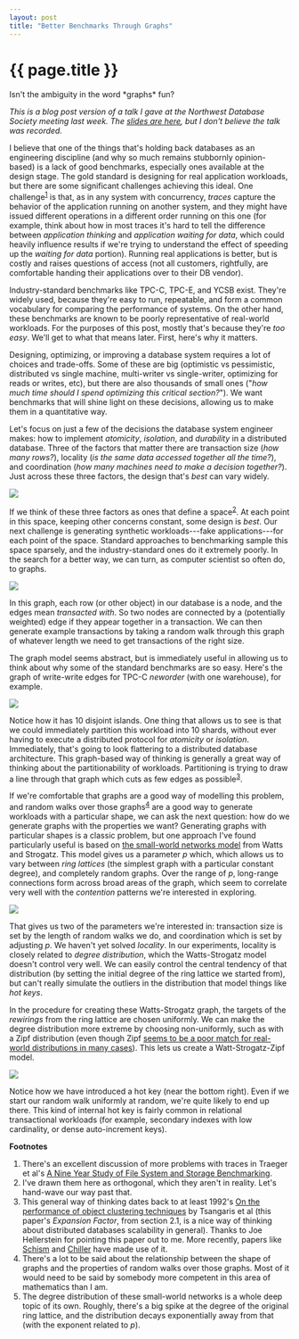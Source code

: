 ```yaml
---
layout: post
title: "Better Benchmarks Through Graphs"
---
```


{{ page.title }}
================

<p class="meta">Isn't the ambiguity in the word *graphs* fun?</p>

<script src="https://polyfill.io/v3/polyfill.min.js?features=es6"></script>
<script>
  MathJax = {
    tex: {inlineMath: [['$', '$'], ['\\(', '\\)']]}
  };
</script>
<script id="MathJax-script" async src="https://cdn.jsdelivr.net/npm/mathjax@3/es5/tex-mml-chtml.js"></script>

*This is a blog post version of a talk I gave at the Northwest Database Society meeting last week. The [slides are here](https://brooker.co.za/blog/resources/nwds_mbrooker_feb_2024.pdf), but I don't believe the talk was recorded.*

I believe that one of the things that's holding back databases as an engineering discipline (and why so much remains stubbornly opinion-based) is a lack of good benchmarks, especially ones available at the design stage. The gold standard is designing for real application workloads, but there are some significant challenges achieving this ideal. One challenge<sup>[1](#foot1)</sup> is that, as in any system with concurrency, *traces* capture the behavior of the application running on another system, and they might have issued different operations in a different order running on this one (for example, think about how in most traces it's hard to tell the difference between *application thinking* and *application waiting for data*, which could heavily influence results if we're trying to understand the effect of speeding up the *waiting for data* portion). Running real applications is better, but is costly and raises questions of access (not all customers, rightfully, are comfortable handing their applications over to their DB vendor).

Industry-standard benchmarks like TPC-C, TPC-E, and YCSB exist. They're widely used, because they're easy to run, repeatable, and form a common vocabulary for comparing the performance of systems. On the other hand, these benchmarks are known to be poorly representative of real-world workloads. For the purposes of this post, mostly that's because they're *too easy*. We'll get to what that means later. First, here's why it matters.

Designing, optimizing, or improving a database system requires a lot of choices and trade-offs. Some of these are big (optimistic vs pessimistic, distributed vs single machine, multi-writer vs single-writer, optimizing for reads or writes, etc), but there are also thousands of small ones ("*how much time should I spend optimizing this critical section?*"). We want benchmarks that will shine light on these decisions, allowing us to make them in a quantitative way.

Let's focus on just a few of the decisions the database system engineer makes: how to implement *atomicity*, *isolation*, and *durability* in a distributed database. Three of the factors that matter there are transaction size (*how many rows?*), locality (*is the same data accessed together all the time?*), and coordination (*how many machines need to make a decision together?*). Just across these three factors, the design that's *best* can vary widely.

![](/blog/images/wsz_axes.png)

If we think of these three factors as ones that define a space<sup>[2](#foot2)</sup>. At each point in this space, keeping other concerns constant, some design is *best*. Our next challenge is generating synthetic workloads---fake applications---for each point of the space. Standard approaches to benchmarking sample this space sparsely, and the industry-standard ones do it extremely poorly. In the search for a better way, we can turn, as computer scientist so often do, to graphs.

![](/blog/images/wsz_graph.png)

In this graph, each row (or other object) in our database is a node, and the edges mean *transacted with*. So two nodes are connected by a (potentially weighted) edge if they appear together in a transaction. We can then generate example transactions by taking a random walk through this graph of whatever length we need to get transactions of the right size.

The graph model seems abstract, but is immediately useful in allowing us to think about why some of the standard benchmarks are so easy. Here's the graph of write-write edges for TPC-C *neworder* (with one warehouse), for example.

![](/blog/images/wsz_tpcc.png)

Notice how it has 10 disjoint islands. One thing that allows us to see is that we could immediately partition this workload into 10 shards, without ever having to execute a distributed protocol for *atomicity* or *isolation*. Immediately, that's going to look flattering to a distributed database architecture. This graph-based way of thinking is generally a great way of thinking about the partitionability of workloads. Partitioning is trying to draw a line through that graph which cuts as few edges as possible<sup>[3](#foot3)</sup>.

If we're comfortable that graphs are a good way of modelling this problem, and random walks over those graphs<sup>[4](#foot4)</sup> are a good way to generate workloads with a particular shape, we can ask the next question: how do we generate graphs with the properties we want? Generating graphs with particular shapes is a classic problem, but one approach I've found particularly useful is based on [the small-world networks model](http://worrydream.com/refs/Watts-CollectiveDynamicsOfSmallWorldNetworks.pdf) from Watts and Strogatz. This model gives us a parameter $p$ which, which allows us to vary between *ring lattices* (the simplest graph with a particular constant degree), and completely random graphs. Over the range of $p$, long-range connections form across broad areas of the graph, which seem to correlate very well with the *contention* patterns we're interested in exploring.

![](/blog/images/wsz_ws.png)

That gives us two of the parameters we're interested in: transaction size is set by the length of random walks we do, and coordination which is set by adjusting $p$. We haven't yet solved *locality*. In our experiments, locality is closely related to *degree distribution*, which the Watts-Strogatz model doesn't control very well. We can easily control the central tendency of that distribution (by setting the initial degree of the ring lattice we started from), but can't really simulate the outliers in the distribution that model things like *hot keys*.

In the procedure for creating these Watts-Strogatz graph, the targets of the *rewirings* from the ring lattice are chosen uniformly. We can make the degree distribution more extreme by choosing non-uniformly, such as with a Zipf distribution (even though Zipf [seems to be a poor match for real-world distributions in many cases](https://brooker.co.za/blog/2023/02/07/hot-keys.html)). This lets us create a Watt-Strogatz-Zipf model.

![](/blog/images/wsz_wsz.png)

Notice how we have introduced a hot key (near the bottom right). Even if we start our random walk uniformly at random, we're quite likely to end up there. This kind of internal hot key is fairly common in relational transactional workloads (for example, secondary indexes with low cardinality, or dense auto-increment keys).

**Footnotes**

1. <a name="foot1"></a> There's an excellent discussion of more problems with traces in Traeger et al's [A Nine Year Study of File System and Storage Benchmarking](https://www.fsl.cs.sunysb.edu/docs/fsbench/fsbench-tr.html#sec:traces).
2. <a name="foot2"></a> I've drawn them here as orthogonal, which they aren't in reality. Let's hand-wave our way past that.
3. <a name="foot3"></a> This general way of thinking dates back to at least 1992's [On the performance of object clustering techniques](https://dl.acm.org/doi/pdf/10.1145/130283.130308) by Tsangaris et al (this paper's *Expansion Factor*, from section 2.1, is a nice way of thinking about distributed databases scalability in general). Thanks to Joe Hellerstein for pointing this paper out to me. More recently, papers like [Schism](https://dl.acm.org/doi/10.14778/1920841.1920853) and [Chiller](https://dl.acm.org/doi/abs/10.1145/3471485.3471490) have made use of it.
4. <a name="foot4"></a> There's a lot to be said about the relationship between the shape of graphs and the properties of random walks over those graphs. Most of it would need to be said by somebody more competent in this area of mathematics than I am.
5. <a name="foot5"></a> The degree distribution of these small-world networks is a whole deep topic of its own. Roughly, there's a big spike at the degree of the original ring lattice, and the distribution decays exponentially away from that (with the exponent related to $p$).